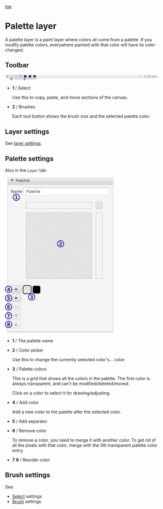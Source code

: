 [top](userguide.md)

# Palette layer

A palette layer is a paint layer where colors all come from a palette.  If you modify palette colors, everywhere painted with that color will have its color changed.

## Toolbar

![Toolbar](palettetoolbar.jpg)

* **1** / Select

   Use this to copy, paste, and move sections of the canvas.

* **2** / Brushes

   Each tool button shows the brush size and the selected palette color.

## Layer settings

See [layer settings](layer_settings.md).

## Palette settings

Also in the `Layer` tab:

![Palette settings](palettesettings.jpg)

* **1** / The palette name

* **2** / Color picker

   Use this to change the currently selected color's... color.

* **3** / Palette colors

   This is a grid that shows all the colors in the palette.  The first color is always transparent, and can't be modified/deleted/moved.

   Click on a color to select it for drawing/adjusting.

* **4** / Add color

   Add a new color to the palette after the selected color.

* **5** / Add separator

* **6** / Remove color

   To remove a color, you need to merge it with another color.  To get rid of all the pixels with that color, merge with the 0th transparent palette color entry.

* **7** **8** / Reorder color

## Brush settings

See:

* [Select](select_settings.md) settings
* [Brush](palette_brush_settings.md) settings
